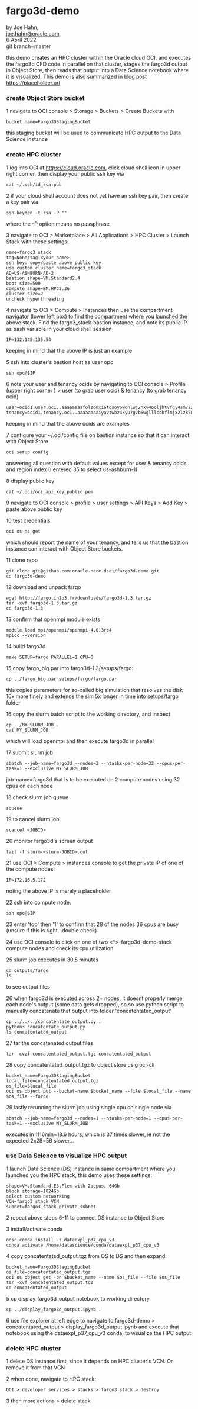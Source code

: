 # fargo3d-demo


by Joe Hahn,<br />
joe.hahn@oracle.com,<br />
6 April 2022<br />
git branch=master

this demo creates an HPC cluster within the Oracle cloud OCI, and executes the fargo3d CFD code in parallel on that cluster, stages the fargo3d output in
Object Store, then reads that output into a Data Science notebook where it is visualized. This demo is also summarized in blog post
https://placeholder.url


### create Object Store bucket

1 navigate to OCI console > Storage > Buckets > Create Buckets with

    bucket name=Fargo3DStagingBucket

this staging bucket will be used to communicate HPC output to the Data Science instance

### create HPC cluster

1 log into OCI at https://cloud.oracle.com, click cloud shell icon in upper right corner, then display your public ssh key via

    cat ~/.ssh/id_rsa.pub

2 if your cloud shell account does not yet have an ssh key pair, then create a key pair via

    ssh-keygen -t rsa -P ""

where the -P option means no passphrase

3 navigate to OCI > Marketplace > All Applications > HPC Cluster > Launch Stack with these settings:

    name=fargo3_stack
    tag=None:tag:<your name>
    ssh key: copy/paste above public key
    use custom cluster name=fargo3_stack
    AD=US-ASHBURN-AD-2
    bastion shape=VM.Standard2.4
    boot size=500
    compute shape=BM.HPC2.36
    cluster size=2
    uncheck hyperthreading

4 navigate to OCI > Compute > Instances then use the compartment navigator (lower left box) to find the compartment
where you launched the above stack. Find the fargo3_stack-bastion instance, and note its public IP as bash variable
in your cloud shell session

    IP=132.145.135.54

keeping in mind that the above IP is just an example

5 ssh into cluster's bastion host as user opc 

    ssh opc@$IP

6  note your user and tenancy ocids by navigating to 
OCI console > Profile (upper right corner ) > user (to grab user ocid) & tenancy (to grab tenancy ocid)

    user=ocid1.user.oc1..aaaaaaaafolzomxi6tqsoy6wdnlwj2hxv4ooljhtvfgy4sm722iwxaakgqqq
    tenancy=ocid1.tenancy.oc1..aaaaaaaaiyavtwbz4kyu7g7b6wglllccbflmjx2lzk5nwpbme44mv54xu7dq

keeping in mind that the above ocids are examples

7 configure your ~/.oci/config file on bastion instance so that it can interact with Object Store

    oci setup config

answering all question with default values except for user & tenancy ocids and region index (I entered 35 to select us-ashburn-1)

8 display public key

    cat ~/.oci/oci_api_key_public.pem

9 navigate to OCI console > profile > user settings > API Keys > Add Key > paste above public key

10 test credentials:

    oci os ns get

which should report the name of your tenancy, and tells us that the bastion instance can interact with Object Store buckets.

11 clone repo

    git clone git@github.com:oracle-nace-dsai/fargo3d-demo.git
    cd fargo3d-demo

12 download and unpack fargo

    wget http://fargo.in2p3.fr/downloads/fargo3d-1.3.tar.gz
    tar -xvf fargo3d-1.3.tar.gz
    cd fargo3d-1.3

13 confirm that openmpi module exists

    module load mpi/openmpi/openmpi-4.0.3rc4
    mpicc --version

14 build fargo3d 

    make SETUP=fargo PARALLEL=1 GPU=0

15 copy fargo_big.par into fargo3d-1.3/setups/fargo:

    cp ../fargo_big.par setups/fargo/fargo.par

this copies parameters for so-called big simulation that resolves the disk 16x more finely
and extends the sim 5x longer in time into setups/fargo folder

16 copy the slurm batch script to the working directory, and inspect

    cp ../MY_SLURM_JOB .
    cat MY_SLURM_JOB

which will load openmpi and then execute fargo3d in parallel

17 submit slurm job

    sbatch --job-name=fargo3d --nodes=2 --ntasks-per-node=32 --cpus-per-task=1 --exclusive MY_SLURM_JOB

job-name=fargo3d that is to be executed on 2 compute nodes using 32 cpus on each node

18 check slurm job queue

    squeue

19 to cancel slurm job

    scancel <JOBID>

20 monitor fargo3d's screen output

    tail -f slurm-<slurm-JOBID>.out

21 use OCI > Compute > instances console to get the private IP of one of the compute nodes:

    IP=172.16.5.172

noting the above IP is merely a placeholder

22 ssh into compute node:

    ssh opc@$IP

23 enter 'top' then '1' to confirm that 28 of the nodes 36 cpus are busy (unsure if this is right...double check)

24 use OCI console to click on one of two <*>-fargo3d-demo-stack compute nodes and check its cpu utilization 

25 slurm job executes in 30.5 minutes

    cd outputs/fargo
    ls

to see output files

26 when fargo3d is executed across 2+ nodes, it doesnt properly merge each node's output (some data gets dropped), so 
so use python script to manually concatenate that output into folder 'concatentated_output'

    cp ../../../concatentate_output.py .
    python3 concatentate_output.py
    ls concatentated_output

27 tar the concatenated output files

    tar -cvzf concatentated_output.tgz concatentated_output

28 copy concatentated_output.tgz to object store usig oci-cli

    bucket_name=Fargo3DStagingBucket
    local_file=concatentated_output.tgz
    os_file=$local_file
    oci os object put --bucket-name $bucket_name --file $local_file --name $os_file --force

29 lastly rerunning the slurm job using single cpu on single node via

    sbatch --job-name=fargo3d --nodes=1 --ntasks-per-node=1 --cpus-per-task=1 --exclusive MY_SLURM_JOB

executes in 1116min=18.6 hours, which is 37 times slower, ie not the expected 2x28=56 slower...


### use Data Science to visualize HPC output

1 launch Data Science (DS) instance in same compartment where you launched you the HPC stack, this demo uses these settings:

    shape=VM.Standard.E3.Flex with 2ocpus, 64Gb
    block storage=1024Gb
    select custom networking
    VCN=fargo3_stack_VCN
    subnet=fargo3_stack_private_subnet

2  repeat above steps 6-11 to connect DS instance to Object Store 

3 install/activate conda

    odsc conda install -s dataexpl_p37_cpu_v3
    conda activate /home/datascience/conda/dataexpl_p37_cpu_v3

4 copy concatentated_output.tgz from OS to DS and then expand:

    bucket_name=Fargo3DStagingBucket
    os_file=concatentated_output.tgz
    oci os object get -bn $bucket_name --name $os_file --file $os_file
    tar -xvf concatentated_output.tgz
    cd concatentated_output

5 cp display_fargo3d_output notebook to working directory

    cp ../display_fargo3d_output.ipynb .

6 use file explorer at left edge to navigate to fargo3d-demo > concatentated_output > display_fargo3d_output.ipynb
and execute that notebook using the dataexpl_p37_cpu_v3 conda, to visualize the HPC output


### delete HPC cluster

1 delete DS instance first, since it depends on HPC cluster's VCN. Or remove it from that VCN

2 when done, navigate to HPC stack:

    OCI > developer services > stacks > fargo3_stack > destroy

3 then more actions > delete stack

